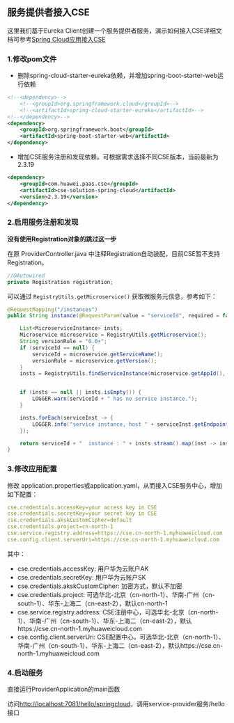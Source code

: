 ## 服务提供者接入CSE

这里我们基于Eureka Client创建一个服务提供者服务，演示如何接入CSE详细文档可参考[Spring Cloud应用接入CSE](https://support.huaweicloud.com/devg-cse/cse_03_0096.html)

### 1.修改pom文件

- 删除spring-cloud-starter-eureka依赖，并增加spring-boot-starter-web运行依赖

```xml
<!--<dependency>-->
	<!--<groupId>org.springframework.cloud</groupId>-->
	<!--<artifactId>spring-cloud-starter-eureka</artifactId>-->
<!--</dependency>-->
<dependency>
	<groupId>org.springframework.boot</groupId>
	<artifactId>spring-boot-starter-web</artifactId>
</dependency>
```

- 增加CSE服务注册和发现依赖。可根据需求选择不同CSE版本，当前最新为2.3.19

```xml
<dependency>
	<groupId>com.huawei.paas.cse</groupId>
	<artifactId>cse-solution-spring-cloud</artifactId>
	<version>2.3.19</version>
</dependency>
```

### 2.启用服务注册和发现

**没有使用Registration对象的跳过这一步**

在原 ProviderController.java 中注释Registration自动装配，目前CSE暂不支持Registration。

```Java
//@Autowired
private Registration registration;
```

可以通过 `RegistryUtils.getMicroservice()` 获取微服务元信息，参考如下：
```Java
@RequestMapping("/instances")
public String instance(@RequestParam(value = "serviceId", required = false) String serviceId) {

    List<MicroserviceInstance> insts;
    Microservice microservice = RegistryUtils.getMicroservice();
    String versionRule = "0.0+";
    if (serviceId == null) {
        serviceId = microservice.getServiceName();
        versionRule = microservice.getVersion();
    }
    insts = RegistryUtils.findServiceInstance(microservice.getAppId(), serviceId, versionRule);


    if (insts == null || insts.isEmpty()) {
        LOGGER.warn(serviceId + " has no service instance.");
    }

    insts.forEach(serviceInst -> {
        LOGGER.info("service instance, host " + serviceInst.getEndpoints());
    });

    return serviceId + "  instance : " + insts.stream().map(inst -> inst.getEndpoints().toString()).collect(Collectors.toList());
}
```

### 3.修改应用配置
修改 application.properties或application.yaml，从而接入CSE服务中心，增加如下配置：

```yaml
cse.credentials.accessKey=your access key in CSE
cse.credentials.secretKey=your secret key in CSE
cse.credentials.akskCustomCipher=default
cse.credentials.project=cn-north-1
cse.service.registry.address=https://cse.cn-north-1.myhuaweicloud.com
cse.config.client.serverUri=https://cse.cn-north-1.myhuaweicloud.com
```
其中：

* cse.credentials.accessKey: 用户华为云账户AK
* cse.credentials.secretKey: 用户华为云账户SK
* cse.credentials.akskCustomCipher: 加密方式，默认不加密
* cse.credentials.project: 可选华北-北京（cn-north-1）、华南-广州（cn-south-1）、华东-上海二（cn-east-2），默认cn-north-1
* cse.service.registry.address: CSE注册中心，可选华北-北京（cn-north-1）、华南-广州（cn-south-1）、华东-上海二（cn-east-2），默认https://cse.cn-north-1.myhuaweicloud.com
* cse.config.client.serverUri: CSE配置中心，可选华北-北京（cn-north-1）、华南-广州（cn-south-1）、华东-上海二（cn-east-2），默认https://cse.cn-north-1.myhuaweicloud.com

### 4.启动服务
直接运行ProviderApplication的main函数

访问[http://localhost:7081/hello/springcloud](http://localhost:7081/hello/springcloud)，调用service-provider服务/hello接口
